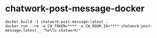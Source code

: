 # chatwork-post-message-docker

```shell
docker build -t chatwork-post-message:latest .
docker run --rm -e CW_TOKEN=**** -e CW_ROOM_ID=**** chatwork-post-message:latest _ "hello chatwork!"
